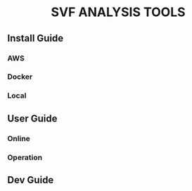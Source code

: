 # **<p align="center">SVF ANALYSIS TOOLS</p>**

## **Install Guide**

### **AWS**

### **Docker**

### **Local**

## **User Guide**

### **Online**

### **Operation**

## **Dev Guide**
